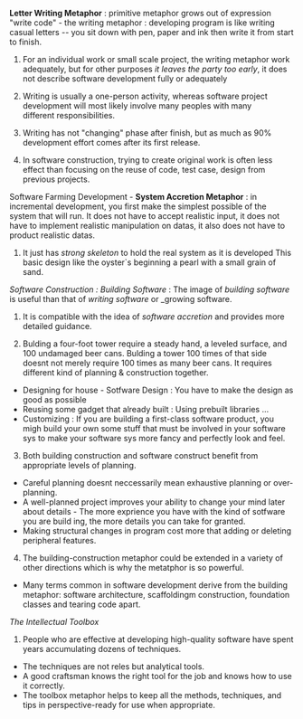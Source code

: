 **Letter Writing Metaphor** : primitive metaphor grows out of expression "write 
code" - the writing metaphor : developing program is like writing casual letters 
-- you sit down with pen, paper and ink then write it from start to finish.
    
 1. For an individual work or small scale project, the writing metaphor work 
 adequately, but for other purposes _it leaves the party too early_, it 
 does not describe software development fully or adequately

 2. Writing is usually a one-person activity, whereas software project 
 development will most likely involve many peoples with many      
 different responsibilities.

 3. Writing has not "changing" phase after finish, but as much as 90% 
 development effort comes after its first release.

 4. In software construction, trying to create original work is often less 
 effect than focusing on the reuse of code, test case, design from previous 
 projects. 

Software Farming Development - **System Accretion Metaphor** : in incremental 
development, you first make the simplest possible of the system that will run. 
It does not have to accept realistic input, it does not have to implement 
realistic manipulation on datas, it also does not have to product realistic datas.

 1. It just has _strong skeleton_ to hold the real system as it is developed
 This basic design like the oyster`s beginning a pearl with a small grain of 
 sand.

*Software Construction : Building Software* : The image of _building software_
is useful than that of _writing software_ or _growing software.
 
 1. It is compatible with the idea of _software accretion_ and provides more 
 detailed guidance.

 2. Bulding a four-foot tower require a steady hand, a leveled surface, and 100
 undamaged beer cans. Bulding a tower 100 times of that side doesnt not merely
 require 100 times as many beer cans. It requires different kind of planning &
 construction together.
  + Designing for house - Sotfware Design : You have to make the design as good
  as possible
  + Reusing some gadget that already built : Using prebuilt libraries ...
  + Customizing : If you are building a first-class software product, you migh
  build your own some stuff that must be involved in your software sys to make 
  your software sys more fancy and perfectly look and feel.
 3. Both building construction and software construct benefit from appropriate 
 levels of planning.
  + Careful planning doesnt neccessarily mean exhaustive planning or over-
  planning.
  + A well-planned project improves your ability to change your mind later about
  details - The more exprience you have with the kind of sotfware you are build
  ing, the more details you can take for granted.
  + Making structural changes in program cost more that adding or deleting 
  peripheral features.

 4. The building-construction metaphor could be extended in a variety of other
 directions which is why the metatphor is so powerful.
  + Many terms common in software development derive from the building metaphor:
  software architecture, scaffoldingm construction, foundation classes and tearing
  code apart.

*The Intellectual Toolbox*
 1. People who are effective at developing high-quality software have spent years
 accumulating dozens of techniques.
  + The techniques are not reles but analytical tools.
  + A good craftsman knows the right tool for the job and knows how to use it 
  correctly.
  + The toolbox metaphor helps to keep all the methods, techniques, and tips in
  perspective-ready for use when appropriate.

